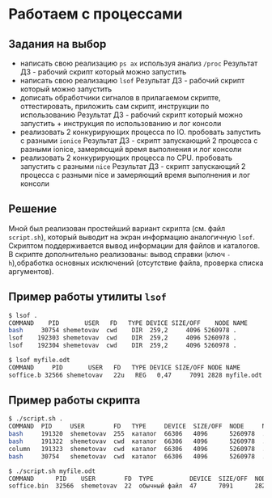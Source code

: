 # Работаем с процессами

## Задания на выбор

- написать свою реализацию `ps ax` используя анализ `/proc`
  Результат ДЗ - рабочий скрипт который можно запустить
- написать свою реализацию `lsof`
  Результат ДЗ - рабочий скрипт который можно запустить
- дописать обработчики сигналов в прилагаемом скрипте, оттестировать, приложить сам скрипт, инструкции по использованию
  Результат ДЗ - рабочий скрипт который можно запустить + инструкция по использованию и лог консоли
- реализовать 2 конкурирующих процесса по IO. пробовать запустить с разными `ionice`
  Результат ДЗ - скрипт запускающий 2 процесса с разными ionice, замеряющий время выполнения и лог консоли
- реализовать 2 конкурирующих процесса по CPU. пробовать запустить с разными `nice`
  Результат ДЗ - скрипт запускающий 2 процесса с разными nice и замеряющий время выполнения и лог консоли

## Решение

Мной был реализован простейший вариант скрипта (см. файл `script.sh`), который выводит на экран информацию аналогичную `lsof`. Скриптом поддерживается вывод информации для файлов и каталогов. В скрипте дополнительно реализованы: вывод справки (ключ `-h`),обработка основных исключений (отсутствие файла, проверка списка аргументов).

## Пример работы утилиты `lsof`

```bash
$ lsof .
COMMAND    PID       USER   FD   TYPE DEVICE SIZE/OFF    NODE NAME
bash     30754 shemetovav  cwd    DIR  259,2     4096 5260978 .
lsof    192303 shemetovav  cwd    DIR  259,2     4096 5260978 .
lsof    192304 shemetovav  cwd    DIR  259,2     4096 5260978 .
```

```bash
$ lsof myfile.odt
COMMAND     PID       USER   FD   TYPE DEVICE SIZE/OFF NODE NAME
soffice.b 32566 shemetovav   22u   REG   0,47     7091 2828 myfile.odt
```

## Пример работы скрипта

```bash
$ ./script.sh .
COMMAND  PID     USER        FD   TYPE     DEVICE  SIZE/OFF  NODE     NAME
bash     191320  shemetovav  255  каталог  66306   4096      5260978  .
bash     191322  shemetovav  cwd  каталог  66306   4096      5260978  .
column   191323  shemetovav  cwd  каталог  66306   4096      5260978  .
bash     30754   shemetovav  cwd  каталог  66306   4096      5260978  .
```

```bash
$ ./script.sh myfile.odt
COMMAND      PID    USER        FD  TYPE          DEVICE  SIZE/OFF  NODE  NAME
soffice.bin  32566  shemetovav  22  обычный файл  47      7091      2828  myfile.odt
```



